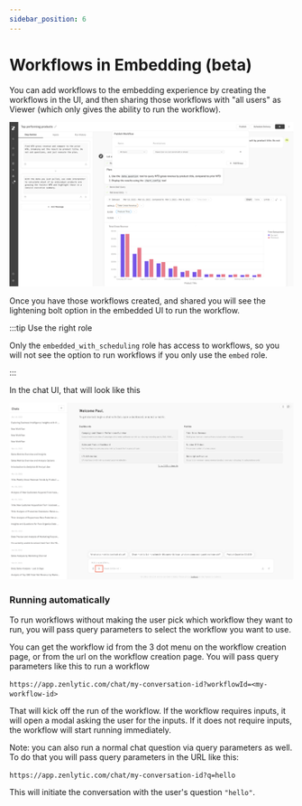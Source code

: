 ```yaml
---
sidebar_position: 6
---
```


# Workflows in Embedding (beta)


You can add workflows to the embedding experience by creating the workflows in the UI, and then sharing those workflows with "all users" as Viewer (which only gives the ability to run the workflow).

![sharing-workflow](../assets/sharing-workflow.png)

Once you have those workflows created, and shared you will see the lightening bolt option in the embedded UI to run the workflow.

:::tip Use the right role

Only the `embedded_with_scheduling` role has access to workflows, so you will not see the option to run workflows if you only use the `embed` role.

:::

In the chat UI, that will look like this

![workflow-in-chat](../assets/run-workflow-in-chat.png)


### Running automatically


To run workflows without making the user pick which workflow they want to run, you will pass query parameters to select the workflow you want to use. 

You can get the workflow id from the 3 dot menu on the workflow creation page, or from the url on the workflow creation page. You will pass query parameters like this to run a workflow

`https://app.zenlytic.com/chat/my-conversation-id?workflowId=<my-workflow-id>`

That will kick off the run of the workflow. If the workflow requires inputs, it will open a modal asking the user for the inputs. If it does not require inputs, the workflow will start running immediately.

Note: you can also run a normal chat question via query parameters as well. To do that you will pass query parameters in the URL like this:

`https://app.zenlytic.com/chat/my-conversation-id?q=hello`

This will initiate the conversation with the user's question `"hello"`.
